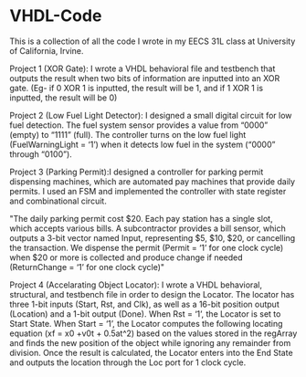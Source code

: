 # VHDL-Code
This is a collection of all the code I wrote in my EECS 31L class at University of California, Irvine. 

Project 1 (XOR Gate): I wrote a VHDL behavioral file and testbench that outputs the result when two bits of information are inputted into an XOR gate. (Eg- if 0 XOR 1 is inputted, the result will be 1, and if 1 XOR 1 is inputted, the result will be 0)

Project 2 (Low Fuel Light Detector): I designed a small digital circuit for low fuel detection. The fuel system sensor provides a value from “0000” (empty) to “1111” (full). The controller turns on the low fuel light (FuelWarningLight = ‘1’) when it detects low fuel in the system (“0000” through “0100”). 

Project 3 (Parking Permit):I designed a controller for parking permit dispensing machines, which are automated pay machines that provide daily permits. I used an FSM and implemented the controller with state register and combinational circuit.

"The daily parking permit cost $20. Each pay station has a single slot, which accepts various bills. A subcontractor provides a bill sensor, which outputs a 3-bit vector named Input, representing $5, $10, $20, or cancelling the transaction. We dispense the permit (Permit = ‘1’ for one clock cycle) when $20 or more is collected and produce change if needed (ReturnChange = ‘1’ for one clock cycle)"

Project 4 (Accelarating Object Locator): I wrote a VHDL behavioral, structural, and testbench file in order to design the Locator. The locator has three 1-bit inputs (Start, Rst, and Clk), as well as a 16-bit position output (Location) and a 1-bit output (Done). When Rst = ‘1’, the Locator is set to Start State. When Start = ‘1’, the Locator computes the following locating equation (xf = x0 +v0t + 0.5at^2) based on the values stored in the regArray and finds the new position of the object while ignoring any remainder from division. Once the result is calculated, the Locator enters into the End State and outputs the location through the Loc port for 1 clock cycle.
